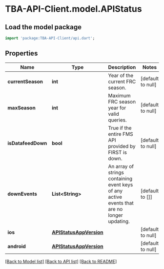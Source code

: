 # TBA-API-Client.model.APIStatus

## Load the model package
```dart
import 'package:TBA-API-Client/api.dart';
```

## Properties
Name | Type | Description | Notes
------------ | ------------- | ------------- | -------------
**currentSeason** | **int** | Year of the current FRC season. | [default to null]
**maxSeason** | **int** | Maximum FRC season year for valid queries. | [default to null]
**isDatafeedDown** | **bool** | True if the entire FMS API provided by FIRST is down. | [default to null]
**downEvents** | **List&lt;String&gt;** | An array of strings containing event keys of any active events that are no longer updating. | [default to []]
**ios** | [**APIStatusAppVersion**](APIStatusAppVersion.md) |  | [default to null]
**android** | [**APIStatusAppVersion**](APIStatusAppVersion.md) |  | [default to null]

[[Back to Model list]](../README.md#documentation-for-models) [[Back to API list]](../README.md#documentation-for-api-endpoints) [[Back to README]](../README.md)


